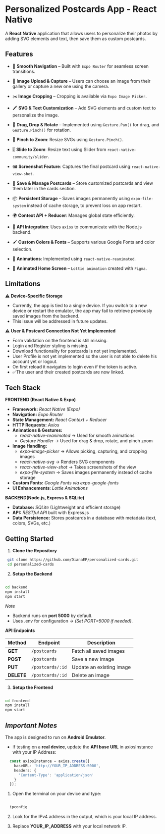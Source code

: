 # Personalized Postcards App - React Native

A **React Native** application that allows users to personalize their photos by adding SVG elements and text, then save them as custom postcards.

## Features

- 🧭 **Smooth Navigation** – Built with `Expo Router` for seamless screen transitions.

- 🤳 **Image Upload & Capture** – Users can choose an image from their gallery or capture a new one using the camera.
- ✂️ **Image Cropping** – Cropping is available via `Expo Image Picker`.
- 🖍️ **SVG & Text Customization** – Add SVG elements and custom text to personalize the image.
- 🫳 **Drag, Drop & Rotate** – Implemented using `Gesture.Pan()` for drag, and `Gesture.Pinch()` for rotation.
- 🤏 **Pinch to Zoom**: Resize SVGs using `Gesture.Pinch()`.
- 🎚️ **Slide to Zoom**: Resize text using Slider from `react-native-community/slider`.
- 🖼️ **Screenshot Feature**: Captures the final postcard using `react-native-view-shot`.

- 💾 **Save & Manage Postcards** – Store customized postcards and view them later in the cards section.
- 📦 **Persistent Storage** – Saves images permanently using `expo-file-system` instead of cache storage, to prevent loss on app restart.
- 🌍 **Context API + Reducer**: Manages global state efficiently.  
- 🛬 **API Integration**: Uses `axios` to communicate with the Node.js backend.  

- 🖌️ **Custom Colors & Fonts** – Supports various Google Fonts and color selection.
- 🔁 **Animations**: Implemented using `react-native-reanimated`.
- 🎥 **Animated Home Screen** – `Lottie animation` created with `Figma`.

## Limitations
⚠️  **Device-Specific Storage**  
- Currently, the app is tied to a single device. If you switch to a new device or restart the emulator, the app may fail to retrieve previously saved images from the backend.
- This issue will be addressed in future updates.

⚠️ **User & Postcard Connection Not Yet Implemented**  
- Form validation on the frontend is still missing.
- Login and Register styling is missing.
- Download functionality for postcards is not yet implemented.
- User Profile is not yet implemented so the user is not able to delete his account yet or logout.
- On first reload it navigates to login even if the token is active.
- ✅The user and their created postcards are now linked.




## Tech Stack

**FRONTEND (React Native & Expo)**
- **Framework:** *React Native (Expo)* 
- **Navigation:** *Expo Router*
- **State Management:** *React Context + Reducer*
- **HTTP Requests:** *Axios*
- **Animations & Gestures:**
  - *react-native-reanimated* → Used for smooth animations 
  - *Gesture Handler* → Used for drag & drop, rotate, and pinch zoom
- **Image Handling:**
  - *expo-image-picker* → Allows picking, capturing, and cropping images
  - *react-native-svg* → Renders SVG components
  - *react-native-view-shot* → Takes screenshots of the view
  - *expo-file-system* → Saves images permanently instead of cache storage
- **Custom Fonts:** *Google Fonts via expo-google-fonts*
- **UI Enhancements**: *Lottie Animations*

**BACKEND(Node.js, Express & SQLite)**

- **Database:** *SQLite* (Lightweight and efficient storage)
- **API:** *RESTful API* built with Express.js
- **Data Persistence:** Stores postcards in a database with metadata (text, colors, SVGs, etc.)

## Getting Started

1. **Clone the Repository**

``` bash
 git clone https://github.com/DianaEP/personalized-cards.git
 cd personalized-cards

```


2. **Setup the Backend**

```bash

cd backend
npm install
npm start

```

*Note*
- Backend runs on **port 5000** by default.
- Uses .env for configuration → *(Set PORT=5000 if needed)*.

**API Endpoints**

| **Method** | **Endpoint**        | **Description**                |
|------------|---------------------|--------------------------------|
| **GET**    | `/postcards`        | Fetch all saved images         |
| **POST**   | `/postcards`        | Save a new image               |
| **PUT**    | `/postcards/:id`    | Update an existing image       |
| **DELETE** | `/postcards/:id`    | Delete an image                |



3. **Setup the Frontend**

```bash

cd frontend
npm install
npm start

```



## ***Important Notes***
The app is designed to run on **Android Emulator**.
  - If testing on a **real device**, update the **API base URL** in axiosInstance with your IP Address:

```ts
  const axiosInstance = axios.create({
    baseURL: 'http://YOUR_IP_ADDRESS:5000',
    headers: {
      'Content-Type': 'application/json'
    }
  });

```
1. Open the terminal on your device and type:

```bash 

  ipconfig

```

2. Look for the IPv4 address in the output, which is your local IP address.

3. Replace **YOUR_IP_ADDRESS** with your local network IP.













